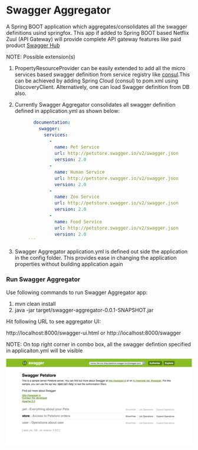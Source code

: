 # Swagger Aggregator

  A Spring BOOT application which aggregates/consolidates all the swagger definitions usind springfox.
  This app if added to Spring BOOT based Netflix Zuul (API Gateway) will provide complete API gateway features like 
  paid product [Swagger Hub](https://swaggerhub.com)
  
  NOTE: Possible extension(s)
  1. PropertyResourceProvider can be easily extended to add all the micro services based swagger definition
     from service registry like [consul](https://www.consul.io).This can be achieved by adding Spring Cloud 
     (consul) to pom.xml using DiscoveryClient. Alternatively, one can load Swagger definition from DB also.
  2. Currently Swagger Aggregator consolidates all swagger definition defined in application.yml as shown below:
  
     ``` yaml
            documentation:
              swagger:
                services:
                  -
                    name: Pet Service
                    url: http://petstore.swagger.io/v2/swagger.json
                    version: 2.0
                  -
                    name: Human Service
                    url: http://petstore.swagger.io/v2/swagger.json
                    version: 2.0
                  -
                    name: Zoo Service
                    url: http://petstore.swagger.io/v2/swagger.json
                    version: 2.0
                  -
                    name: Food Service
                    url: http://petstore.swagger.io/v2/swagger.json
                    version: 2.0
          ```
  3. Swagger Aggregator application.yml is defined out side the application in the config folder. This provides ease in 
     changing the application properties without building application again
     
   ### Run Swagger Aggregator
    
   Use following commands to run Swagger Aggregator app:
   
   1. mvn clean install
   2. java -jar target/swagger-aggregator-0.0.1-SNAPSHOT.jar 
   
   Hit following URL to see aggregator UI:
   
   http://localhost:8000/swagger-ui.html or
   http://localhost:8000/swagger
   
   NOTE: On top right corner in combo box, all the swagger defintion specified in applicaiton.yml will be visible
    
   
   ![alt text](swagger-ui.png)
       
   
    
